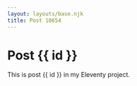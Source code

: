 ```yaml
---
layout: layouts/base.njk
title: Post 10654
---
```


# Post {{ id }}

This is post {{ id }} in my Eleventy project.
